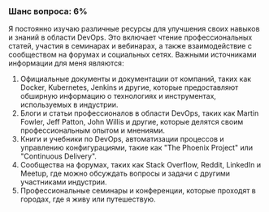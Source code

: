 ### Шанс вопроса: 6%

Я постоянно изучаю различные ресурсы для улучшения своих навыков и знаний в области DevOps. Это включает чтение профессиональных статей, участия в семинарах и вебинарах, а также взаимодействие с сообществом на форумах и социальных сетях. Важными источниками информации для меня являются:

1. Официальные документы и документации от компаний, таких как Docker, Kubernetes, Jenkins и другие, которые предоставляют обширную информацию о технологиях и инструментах, используемых в индустрии.
2. Блоги и статьи профессионалов в области DevOps, таких как Martin Fowler, Jeff Patton, John Willis и другие, которые делятся своим профессиональным опытом и мнениями.
3. Книги и учебники по DevOps, автоматизации процессов и управлению конфигурациями, такие как "The Phoenix Project" или "Continuous Delivery".
4. Сообщества на форумах, таких как Stack Overflow, Reddit, LinkedIn и Meetup, где можно обсуждать вопросы и задачи с другими участниками индустрии.
5. Профессиональные семинары и конференции, которые проходят в городах, где я живу или путешествую.